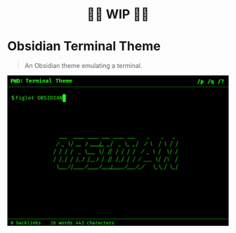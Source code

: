 <center><h1> 🚧🚧 WIP 🚧🚧 </h1></center>

# Obsidian Terminal Theme

> An Obsidian theme emulating a terminal.

![](screenshots/terminal.png)
